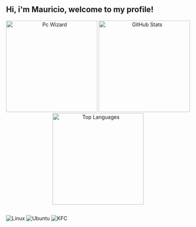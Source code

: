 ## Hi, i'm Mauricio, welcome to my profile!

<p align="center">
  <img src="https://github.com/user-attachments/assets/e97d08fb-64a1-4d09-835a-c53b0a53cd7c" width="250" alt="Pc Wizard"/>
  <img src="https://github-readme-stats.vercel.app/api?username=mautaques&theme=aura" width="250" alt="GitHub Stats"/>
  <img src="https://github-readme-stats.vercel.app/api/top-langs/?username=mautaques&theme=blue-green" width="250" alt="Top Languages"/>
</p>

##

![Linux](https://img.shields.io/badge/Linux-FCC624?style=for-the-badge&logo=linux&logoColor=black)
![Ubuntu](https://img.shields.io/badge/Ubuntu-E95420?style=for-the-badge&logo=ubuntu&logoColor=white)
![KFC](https://img.shields.io/badge/KFC-F40027?style=for-the-badge&logo=kfc&logoColor=white)


